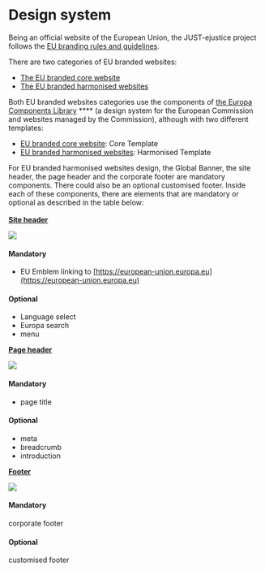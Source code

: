 # Design system

Being an official website of the European Union, the JUST-ejustice project follows the [EU branding rules and guidelines](https://wikis.ec.europa.eu/display/WEBGUIDE/02.+EU+branded+websites+design).

There are two categories of EU branded websites:

* [The EU branded core website](https://wikis.ec.europa.eu/display/WEBGUIDE/01.+EU+branded+core+website)
* [The EU branded harmonised websites](https://wikis.ec.europa.eu/display/WEBGUIDE/02.+EU+branded+harmonised+websites)

Both EU branded websites categories use the components of [the Europa Components Library](https://ec.europa.eu/component-library/eu/standardised-template/) \*\*\*\* (a design system for the European Commission and websites managed by the Commission), although with two different templates:

* [EU branded core website](https://wikis.ec.europa.eu/display/WEBGUIDE/EU+branded+core+website+design): Core Template
* [EU branded harmonised websites](https://wikis.ec.europa.eu/display/WEBGUIDE/EU+branded+harmonised+websites+design): Harmonised Template

For EU branded harmonised websites design, the Global Banner, the site header, the page header and the corporate footer are mandatory components. There could also be an optional customised footer. Inside each of these components, there are elements that are mandatory or optional as described in the table below:\
\
[**Site header**](https://ec.europa.eu/component-library/eu/standardised-template/site-header/usage/)

![](https://ec.europa.eu/component-library/cms-images/eu\_stand\_site\_header.png)

#### Mandatory

* EU Emblem linking to [https://european-union.europa.eu](https://european-union.europa.eu)

#### Optional

* Language select
* Europa search
* menu

[**Page header**](https://ec.europa.eu/component-library/eu/standardised-template/page-header/usage/)

![](https://ec.europa.eu/component-library/cms-images/eu\_core\_page\_header.png)

#### Mandatory

* page title

#### Optional

* meta
* breadcrumb
* introduction

[**Footer**](https://ec.europa.eu/component-library/eu/standardised-template/footer/usage/)

![](https://ec.europa.eu/component-library/cms-images/eu\_stand\_footer.png)

#### Mandatory

corporate footer

#### Optional

customised footer
